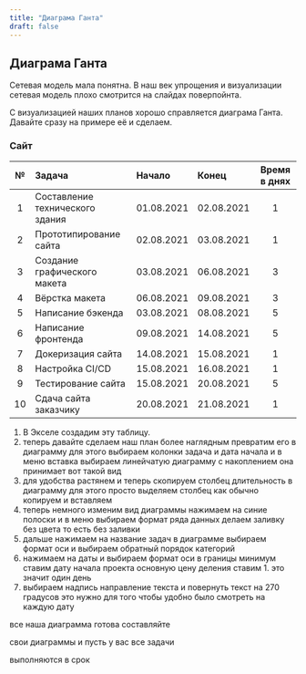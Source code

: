 ```yaml
---
title: "Диаграма Ганта"
draft: false
---
```


## Диаграма Ганта 

Сетевая модель мала понятна. В наш век упрощения и визуализации сетевая модель плохо смотрится на слайдах поверпойнта. 

С визуализацией наших планов хорошо справляется диаграма Ганта.
Давайте сразу на примере её и сделаем.

### Сайт

|№| Задача|	Начало|	Конец|	Время в днях|
|:----:|:----|:----|:----|:----:|
|1|	Составление технического здания|	01.08.2021|	02.08.2021|	1|
|2|	Прототипирование сайта|	02.08.2021|	03.08.2021|	1|
|3|	Создание графического макета|	03.08.2021|	06.08.2021|	3|
|4|	Вёрстка макета|	06.08.2021|	09.08.2021|	3|
|5|	Написание бэкенда|	03.08.2021|	08.08.2021|	5|
|6|	Написание фронтенда|	09.08.2021|	14.08.2021|	5|
|7|	Докеризация сайта|	14.08.2021|	15.08.2021|	1|
|8|	Настройка CI/CD|	15.08.2021|	16.08.2021|	1|
|9|	Тестирование сайта|	15.08.2021	|20.08.2021|	5|
|10|	Сдача сайта заказчику|	20.08.2021	|21.08.2021|	1|

1. В Экселе создадим эту таблицу.
2. теперь давайте сделаем наш план более наглядным превратим его в диаграмму для этого выбираем колонки задача и дата начала и в меню вставка выбираем линейчатую диаграмму с накоплением она принимает вот такой вид
3.  для удобства растянем и теперь скопируем столбец длительность в диаграмму для этого просто выделяем столбец как обычно копируем и вставляем
4. теперь немного изменим вид диаграммы нажимаем на синие полоски и в меню выбираем формат ряда данных делаем заливку без цвета то есть без заливки
5. дальше нажимаем на название задач в диаграмме выбираем формат оси и выбираем обратный порядок категорий 
6. нажимаем на даты и выбираем формат оси в границы минимум ставим дату начала проекта основную цену деления ставим 1. это значит один день
7. выбираем надпись направление текста и повернуть текст на 270 градусов это нужно для того чтобы удобно было смотреть на каждую дату


все наша диаграмма готова составляйте

свои диаграммы и пусть у вас все задачи

выполняются в срок

